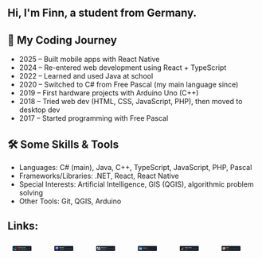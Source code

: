 ## Hi, I'm Finn, a student from Germany.

## 📖 My Coding Journey
- 2025 – Built mobile apps with React Native
- 2024 – Re-entered web development using React + TypeScript
- 2022 – Learned and used Java at school
- 2020 – Switched to C# from Free Pascal (my main language since)
- 2019 – First hardware projects with Arduino Uno (C++)
- 2018 – Tried web dev (HTML, CSS, JavaScript, PHP), then moved to desktop dev
- 2017 – Started programming with Free Pascal

## 🛠️ Some Skills & Tools
- Languages: C# (main), Java, C++, TypeScript, JavaScript, PHP, Pascal
- Frameworks/Libraries: .NET, React, React Native
- Special Interests: Artificial Intelligence, GIS (QGIS), algorithmic problem solving
- Other Tools: Git, QGIS, Arduino

## Links:

<div style="display:flex;justify-content:spaced-evenly;align-items:center;flex-direction:row;width:100%;">
<a href="https://finnfreita.com?utm_source=github"><img src="finnfreitag.png" style="width:45%;margin:10px;" /></a>
<a href="https://mastodon.social/@FinnFreitag"><img src="mastodon.png" style="width:45%;margin:10px;" /></a>
<a href="https://makerworld.com/de/@finnfreitag.com"><img src="makerworld.png" style="width:45%;margin:10px;" /></a>
<a href="https://www.linkedin.com/in/finnfreitag/"><img src="linkedin.png" style="width:45%;margin:10px;" /></a>
<a href="https://stackoverflow.com/users/17138043/finn"><img src="stackoverflow.png" style="width:45%;margin:10px;" /></a>
<a href="https://ko-fi.com/finnfreitag/?utm_source=github"><img src="kofi.png" style="width:45%;margin:10px;" /></a>
</div>
